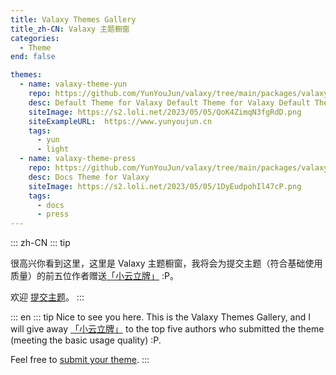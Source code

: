 ```yaml
---
title: Valaxy Themes Gallery
title_zh-CN: Valaxy 主题橱窗
categories:
  - Theme
end: false

themes:
  - name: valaxy-theme-yun
    repo: https://github.com/YunYouJun/valaxy/tree/main/packages/valaxy-theme-yun
    desc: Default Theme for Valaxy Default Theme for Valaxy Default Theme for Valaxy Default Theme for Valaxy Default Theme for Valaxy
    siteImage: https://s2.loli.net/2023/05/05/QoK4ZimqN3fgRdD.png
    siteExampleURL:  https://www.yunyoujun.cn
    tags:
      - yun
      - light
  - name: valaxy-theme-press
    repo: https://github.com/YunYouJun/valaxy/tree/main/packages/valaxy-theme-press
    desc: Docs Theme for Valaxy
    siteImage: https://s2.loli.net/2023/05/05/1DyEudpohIl47cP.png
    tags:
      - docs
      - press
---
```

::: zh-CN
::: tip

很高兴你看到这里，这里是 Valaxy 主题橱窗，我将会为提交主题（符合基础使用质量）的前五位作者赠送[「小云立牌」](https://twitter.com/YunYouJun/status/1633116052174299137) :P。



欢迎 [提交主题](https://github.com/YunYouJun/valaxy/blob/main/docs/pages/themes/gallery.md)。
:::


::: en
::: tip
Nice to see you here. This is the Valaxy Themes Gallery, and I will give away [「小云立牌」](https://twitter.com/YunYouJun/status/1633116052174299137) to the top five authors who submitted the theme (meeting the basic usage quality) :P.

Feel free to [submit your theme](https://github.com/YunYouJun/valaxy/blob/main/docs/pages/themes/gallery.md).
:::


<ThemeGallery :themes="frontmatter.themes" />
<br />
